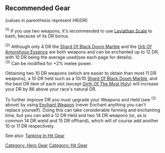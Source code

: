 ## Recommended Gear

(values in parenthesis represent HR/DR)

<sup>(1)</sup> If you use two weapons, it's recommended to use
[Leviathan Scale](Leviathan_Scale "wikilink") to bash, because of its DR
bonus.

<sup>(2)</sup> Although only 4 DR the [Shard Of Black Doom
Marble](Shard_Of_Black_Doom_Marble "wikilink") and the [Orb Of Amorphous
Essence](Orb_Of_Amorphous_Essence "wikilink") are both weapons and can
be enchanted up to 12 DR, with 10 DR being the average used(see each
page for details).  
<sup>(3)</sup> Can be modified for +2% melee power.

Obtaining two 10 DR weapons (which are easier to obtain than most 11 DR
weapons), a 10 DR held such as a 10/10 [Shard Of Black Doom
Marble](Shard_Of_Black_Doom_Marble "wikilink"), and the best DR item of
each slot (except [Girth Of The Most
Holy](Girth_Of_The_Most_Holy "wikilink")) will increase your DR by 86
above your race's natural DR.

To further improve DR you must upgrade your Weapons and Held (see
<sup>(2)</sup> above) by using [Enchant
Weapon](Enchant_Weapon "wikilink") (never Enchant anything you can't
replace yourself). Doing this can take considerable farming and
enchanting time, but you can add a 12 DR Held and two 14 DR weapons (or,
as is common 14 DR wield and 15 DR offhand), which will of course add
another 10 or 11 DR respectively.

See also: [Tanking In Hit Gear](Tanking_In_Hit_Gear "wikilink")

[Category: Hero Gear](Category:_Hero_Gear "wikilink") [Category: Hit
Gear](Category:_Hit_Gear "wikilink")
